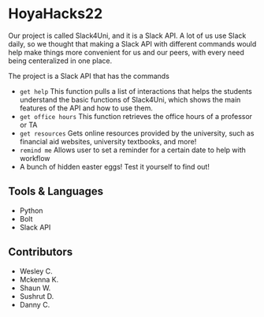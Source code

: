 # HoyaHacks22

Our project is called Slack4Uni, and it is a Slack API. A lot of us use Slack daily,  so we thought that making a Slack API with different commands would help make things more convenient for us and our peers, with every need being centeralized in one place.

The project is a Slack API that has the commands
- `get help`
This function pulls a list of interactions that helps the students understand the basic functions of Slack4Uni, which shows the main features of the API and how to use them.
- `get office hours`
This function retrieves the office hours of a professor or TA
- `get resources`
Gets online resources provided by the university, such as financial aid websites, university textbooks, and more!
- `remind me`
Allows user to set a reminder for a certain date to help with workflow
- A bunch of hidden easter eggs! Test it yourself to find out! 


## Tools & Languages
- Python
- Bolt
- Slack API

## Contributors
- Wesley C.
- Mckenna K.
- Shaun W.
- Sushrut D.
- Danny C.
